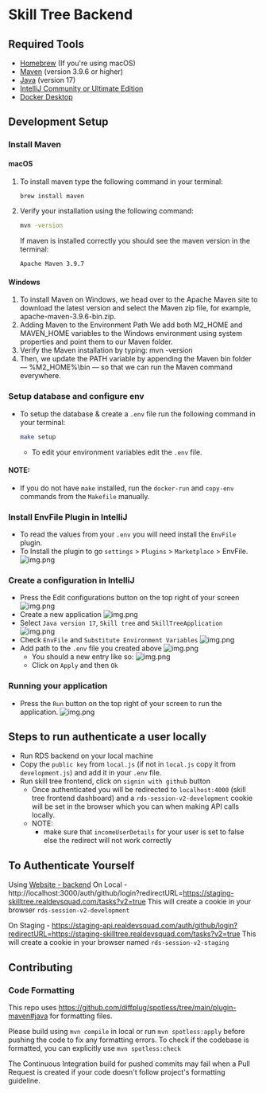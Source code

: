 # Skill Tree Backend

## Required Tools
- [Homebrew](https://brew.sh/) (If you're using macOS)
- [Maven](https://maven.apache.org/download.cgi) (version 3.9.6 or higher)
- [Java](https://www.oracle.com/in/java/technologies/downloads/#java17) (version 17)
- [IntelliJ Community or Ultimate Edition](https://www.jetbrains.com/idea/download/other.html)
- [Docker Desktop](https://www.docker.com/products/docker-desktop/)

## Development Setup
### Install Maven
#### macOS
1. To install maven type the following command in your terminal:
   ```bash
   brew install maven
   ```
2. Verify your installation using the following command:
   ```bash
   mvn -version
   ```
   If maven is installed correctly you should see the maven version in the terminal:
   ```bash
   Apache Maven 3.9.7
   ```

#### Windows
1. To install Maven on Windows, we head over to the Apache Maven site to download the latest version and select the Maven zip file, for example, apache-maven-3.9.6-bin.zip.
2. Adding Maven to the Environment Path
   We add both M2_HOME and MAVEN_HOME variables to the Windows environment using system properties and point them to our Maven folder.
3. Verify the Maven installation by typing:
   mvn -version
4. Then, we update the PATH variable by appending the Maven bin folder — %M2_HOME%\bin — so that we can run the Maven command everywhere.

### Setup database and configure env
- To setup the database & create a `.env` file run the following command in your terminal:
   ```bash
  make setup 
  ```
  - To edit your environment variables edit the `.env` file.

#### NOTE: 
- If you do not have `make` installed, run the `docker-run` and  `copy-env` commands from the `Makefile` manually. 

### Install EnvFile Plugin in IntelliJ
- To read the values from your `.env` you will need install the `EnvFile` plugin.
- To Install the plugin to go `settings` > `Plugins` > `Marketplace` > EnvFile.
   ![img.png](public/highlight-env-file-plugin.png)

### Create a configuration in IntelliJ
- Press the Edit configurations button on the top right of your screen
    ![img.png](public/highlight-edit-config.png)
- Create a new application
    ![img.png](public/create-new-application.png)
- Select `Java version 17`, `Skill tree` and `SkillTreeApplication`
    ![img.png](public/highlight-java-version-main-class.png)
- Check `EnvFile` and `Substitute Environment Variables`
    ![img.png](public/highlight-check-env.png)
- Add path to the `.env` file you created above
    ![img.png](public/highlight-add-new-env-cta.png)
    - You should a new entry like so:
        ![img.png](public/highlight-env-list.png)
    - Click on `Apply` and then `Ok`

### Running your application
- Press the `Run` button on the top right of your screen to run the application.
    ![img.png](public/highlight-run-application.png)

## Steps to run authenticate a user locally
- Run RDS backend on your local machine
- Copy the `public key` from `local.js` (if not in `local.js` copy it from `development.js`) and add it in your `.env` file.
- Run skill tree frontend, click on `signin with github` button
    - Once authenticated you will be redirected to `localhost:4000` (skill tree frontend dashboard) and a `rds-session-v2-development` cookie will be set in the browser which you can when making API calls locally.
    - NOTE:
        - make sure that `incomeUserDetails` for your user is set to false else the redirect will not work correctly


## To Authenticate Yourself

Using [Website - backend](https://github.com/Real-Dev-Squad/website-backend)
On Local - http://localhost:3000/auth/github/login?redirectURL=https://staging-skilltree.realdevsquad.com/tasks?v2=true
This will create a cookie in your browser `rds-session-v2-development`

On Staging - https://staging-api.realdevsquad.com/auth/github/login?redirectURL=https://staging-skilltree.realdevsquad.com/tasks?v2=true
This will create a cookie in your browser named `rds-session-v2-staging`

## Contributing

### Code Formatting

This repo uses https://github.com/diffplug/spotless/tree/main/plugin-maven#java for formatting files.

Please build using `mvn compile` in local or run `mvn spotless:apply` before pushing the code to fix any formatting errors.
To check if the codebase is formatted, you can explicitly use `mvn spotless:check`

The Continuous Integration build for pushed commits may fail when a Pull Request is created if your code doesn't follow project's formatting guideline.
